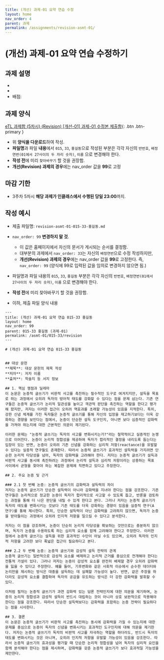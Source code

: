 ```yaml
---
title: (개선) 과제-01 요약 연습 수정
layout: home
nav_order: 4
parent: 과제
permalink: /assignments/revision-asmt-01/
---
```


# (개선) 과제-01 요약 연습 수정하기

## 과제 설명
-
-
- 배점: 

## 과제 양식

[eTL 과제함 (5차시) (Revision) [개선-01] 과제-01 수정본 제출함](https://myetl.snu.ac.kr/){: .btn .btn-primary }

- 위 **양식을 다운로드**하여 작성.
- **파일명**과 파일 **내용**에서 `015`, `33`, `홍길동`으로 작성된 부분은 각각 자신의 `반번호`, `배정연번(01에서 27사이의 두 자리 숫자)`, `이름` 으로 변경해야 한다. 
- **작성 전**에 미리 `찾아바꾸기` 할 것을 권장함.
- **개선(Revision) 과제의 경우**에는 nav_order 값을 **99**로 고정

## 마감 기한

- 3주차 5차시 **해당 과제가 인클래스에서 수행된 당일 23:00**까지.


## 작성 예시

- 제출 파일명: `revision-asmt-01-015-33-홍길동.md` 
- `nav_order: 99` **변경하지 말 것**.
    - 이 값은 홈페이지에서 자신의 문서가 게시되는 순서를 결정함.
    - 대부분의 과제에서 `nav_order: 33`는 자신의 `배정연번`으로 수정 작성하지만,
    - **개선(Revision) 과제의 경우**에는 nav_order 값을 **99**로 고정한다. 즉, `nav_order: 99` (양식에 99로 입력된 값을 임의로 변경하지 않으면 됨.)
- 파일명과 파일 내용의 `015`, `33`, `홍길동` 부분은 각각 자신의 `반번호`, `배정연번(01에서 27사이의 두 자리 숫자)`, `이름` 으로 변경해야 한다. 
- **작성 전**에 미리 찾아바꾸기 할 것을 권장함.

- 이하, 제출 파일 양식 내용

```
---
title: (개선) 과제-01 요약 연습 015-33 홍길동
layout: home
nav_order: 99
parent: 015-33 홍길동 (과제-01)
permalink: /asmt-01/015-33/revision
---

# (개선) 과제-01 요약 연습 015-33 홍길동 


## 대상 문헌
**제목**: 대상 문헌의 제목 작성  
**저자**: 저자 이름  
**출처**: 학술지 등 서지 정보  

## 1. 핵심 쟁점과 딜레마  
이 논문은 논증적 글쓰기가 비판적 사고를 촉진하는 필수적인 도구로 여겨지지만, 설득을 목표로 하는 과정에서 오히려 독자의 방어적 태도를 강화할 수 있다는 점을 문제 삼는다. 기존 연구들은 논증적 글쓰기가 논리적 일관성을 높이고 객관적 판단을 촉진하는 역할을 한다고 평가해 왔지만, 저자는 이러한 접근이 오히려 역효과를 초래할 가능성이 있음을 지적한다. 특히, 강한 신념 체계를 가진 독자들은 논증적 글쓰기를 통해 자신의 입장을 재고하기보다는 더욱 강화하는 경향을 보인다는 점에서, 논증이 단순한 설득 도구인지, 아니면 보다 심층적인 감화력을 가져야 하는지에 대한 근본적인 의문이 제기된다.  

이러한 문제는 "논증적 글쓰기는 독자의 사고를 변화시키는가?"라는 철학적이고 실증적인 논쟁으로 이어진다. 논증이 논리적 정합성을 제공하여 독자가 합리적인 결정을 내리도록 돕는다는 입장이 있는 반면, 논증이 오히려 기존 신념을 강화하는 심리적 저항(reactance)을 유발할 수 있다는 실증적 연구들도 존재한다. 따라서 논증적 글쓰기가 효과적인 설득력을 가지려면 단순한 논리적 타당성을 넘어, 독자의 감화력을 고려해야 한다. 저자는 논증적 글쓰기가 설득과 비판적 사고를 동시에 촉진하려는 과정에서 논리적 설득과 심리적 저항이라는 상충하는 목표 사이에서 균형을 찾아야 하는 복잡한 문제에 직면하고 있다고 주장한다.  

## 2. 주요 논증 및 근거  

### 2.1 첫 번째 논증: 논증적 글쓰기의 감화력과 설득력의 차이  
저자는 논증적 글쓰기가 단순한 설득력이 아니라 감화력을 지녀야 한다는 점을 강조한다. 기존 연구들은 논리적으로 정교한 논증이 독자가 합리적으로 사고할 수 있도록 돕고, 반론을 검토하는 과정을 통해 더 나은 판단을 내릴 수 있게 한다고 본다. 그러나 저자는 논증적 글쓰기가 독자의 태도를 변화시키는 것보다 기존 태도를 더욱 강화하는 경향이 있음을 실증적 연구(A 연구)를 통해 제시한다. 특히, 단순한 설득력이 아닌 감화력을 고려하지 않으면, 독자가 논증을 받아들이는 과정에서 오히려 인지적 저항을 일으킬 수 있다고 분석한다.  

저자는 이 점을 강조하며, 논증이 단순히 논리적 타당성을 확보하는 것만으로는 충분하지 않으며, 독자가 논증을 수용하도록 하는 심리적 요소를 함께 고려해야 한다고 주장한다. 이러한 점에서 논증적 글쓰기는 설득을 위한 효과적인 수단이 아닐 수도 있으며, 오히려 독자의 인지적 저항을 고려한 보다 폭넓은 접근이 필요하다고 본다.  

### 2.2 두 번째 논증: 논증적 글쓰기와 감성적 설득 전략의 관계  
논증적 글쓰기는 일반적으로 감성적 요소를 배제하고 논리적 근거를 중심으로 전개해야 한다는 전통적 가설이 있다. 그러나 저자는 논증이 감성적 요소를 완전히 배제할 경우 오히려 감화력을 잃을 수 있다고 주장한다. 예를 들어, 기후변화와 같은 사회적 이슈에서 순수한 데이터와 논리만을 제시하는 방식은 대중을 설득하는 데 실패할 가능성이 높다. 반면, 같은 주장을 하더라도 감성적 요소를 결합하여 독자의 공감을 유도하는 방식은 더 강한 감화력을 발휘할 수 있다.  

이처럼 필자는 논증적 글쓰기가 과연 감화력 있는 담론 전략인지에 대한 의문을 제기하며, 논증의 논리적 정합성과 감성적 설득이 반드시 대립하는 것이 아니라 상호 보완적으로 작용해야 한다는 점을 강조한다. 따라서 단순한 설득력보다는 감화력을 포함하는 논증 전략이 필요하다는 점을 시사한다.  

## 3. 결론  
이 논문은 논증적 글쓰기가 비판적 사고를 촉진하는 동시에 감화력을 가질 수 있는지에 대한 문제를 중심으로 논증이 독자의 신념을 변화시키는 효과적인 도구인지에 대해 의문을 제기한다. 저자는 논증적 글쓰기가 독자의 비판적 사고를 자극하는 역할을 하더라도, 반드시 독자의 태도를 변화시키는 것은 아니며, 오히려 인지적 저항을 유발할 가능성이 있음을 강조한다. 따라서 논증적 글쓰기의 효과성을 평가할 때 단순한 논리적 정합성을 넘어 독자의 심리적 요인을 함께 분석해야 한다는 점을 제시하며, 감화력을 갖춘 논증적 글쓰기가 보다 효과적일 가능성을 제안한다.  

```

